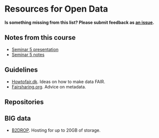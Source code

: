 # Resources for Open Data

**Is something missing from this list? Please submit feedback as [an issue](../../issues).**

## Notes from this course
- [Seminar 5 presentation](../../10_seminar5/seminar_05_slides_draft.pdf)
- [Seminar 5 notes](../../10_seminar5/notes/readme.md)

## Guidelines
- [Howtofair.dk](http://howtofair.dk). Ideas on how to make data FAIR.
- [Fairsharing.org](https://fairsharing.org/). Advice on metadata.

## Repositories


## BIG data
- [B2DROP](https://www.eudata.eu/catalogue/B2DROP). Hosting for up to 20GB of storage.
